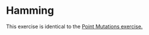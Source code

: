 # Hamming

This exercise is identical to the [Point Mutations exercise.](https://github.com/lojic/LearningRacket/tree/master/exercism.io/point-mutations)
